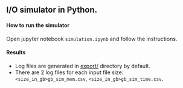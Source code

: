 ## I/O simulator in Python.

#### How to run the simulator
Open jupyter notebook `simulation.ipynb` and follow the instructions.

#### Results
- Log files are generated in [export/](export) directory by default.
- There are 2 log files for each input file size: `<size_in_gb>gb_sim_mem.csv`, `<size_in_gb>gb_sim_time.csv`.
